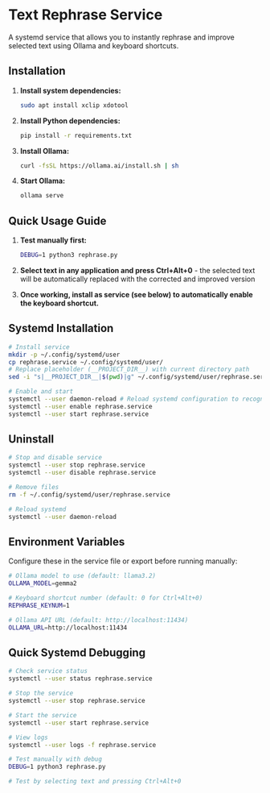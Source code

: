 # Text Rephrase Service

A systemd service that allows you to instantly rephrase and improve selected text using Ollama and keyboard shortcuts.

## Installation

1. **Install system dependencies:**
   ```bash
   sudo apt install xclip xdotool
   ```

2. **Install Python dependencies:**
   ```bash
   pip install -r requirements.txt
   ```

3. **Install Ollama:**
   ```bash
   curl -fsSL https://ollama.ai/install.sh | sh
   ```

4. **Start Ollama:**
   ```bash
   ollama serve
   ```

## Quick Usage Guide

1. **Test manually first:**
   ```bash
   DEBUG=1 python3 rephrase.py
   ```

2. **Select text in any application and press Ctrl+Alt+0** - the selected text will be automatically replaced with the corrected and improved version

3. **Once working, install as service (see below) to automatically enable the keyboard shortcut.**

## Systemd Installation

```bash
# Install service
mkdir -p ~/.config/systemd/user
cp rephrase.service ~/.config/systemd/user/
# Replace placeholder (__PROJECT_DIR__) with current directory path
sed -i "s|__PROJECT_DIR__|$(pwd)|g" ~/.config/systemd/user/rephrase.service

# Enable and start
systemctl --user daemon-reload # Reload systemd configuration to recognize the new service
systemctl --user enable rephrase.service
systemctl --user start rephrase.service
```

## Uninstall

```bash
# Stop and disable service
systemctl --user stop rephrase.service
systemctl --user disable rephrase.service

# Remove files
rm -f ~/.config/systemd/user/rephrase.service

# Reload systemd
systemctl --user daemon-reload
```

## Environment Variables

Configure these in the service file or export before running manually:

```bash
# Ollama model to use (default: llama3.2)
OLLAMA_MODEL=gemma2

# Keyboard shortcut number (default: 0 for Ctrl+Alt+0)
REPHRASE_KEYNUM=1

# Ollama API URL (default: http://localhost:11434)
OLLAMA_URL=http://localhost:11434
```

## Quick Systemd Debugging

```bash
# Check service status
systemctl --user status rephrase.service

# Stop the service
systemctl --user stop rephrase.service

# Start the service
systemctl --user start rephrase.service

# View logs
systemctl --user logs -f rephrase.service

# Test manually with debug
DEBUG=1 python3 rephrase.py

# Test by selecting text and pressing Ctrl+Alt+0
``` 